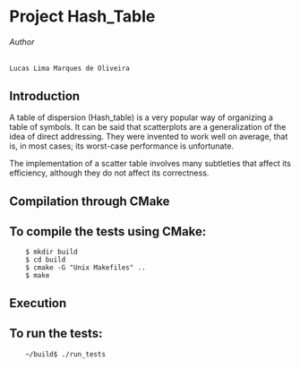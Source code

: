 # Project Hash_Table

###### Author
```
Lucas Lima Marques de Oliveira
```

## Introduction

A table of dispersion (Hash_table) is a very popular way of organizing a table of symbols. It can be said that scatterplots are a generalization of the idea of ​​direct addressing. They were invented to work well on average, that is, in most cases; its worst-case performance is unfortunate.

The implementation of a scatter table involves many subtleties that affect its efficiency, although they do not affect its correctness.

## Compilation through CMake

To compile the tests using CMake:
---------------------------------------------------
```
	$ mkdir build
	$ cd build
	$ cmake -G "Unix Makefiles" ..
	$ make
```

## Execution

To run the tests:
---------------------------------------------------
```
	~/build$ ./run_tests
```
